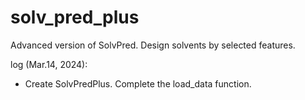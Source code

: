 # solv_pred_plus
 Advanced version of SolvPred. Design solvents by selected features.

log (Mar.14, 2024):

- Create SolvPredPlus. Complete the load_data function.